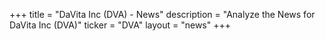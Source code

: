 +++
title = "DaVita Inc (DVA) - News"
description = "Analyze the News for DaVita Inc (DVA)"
ticker = "DVA"
layout = "news"
+++


